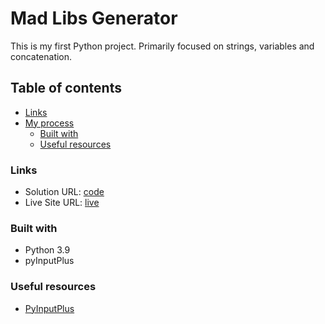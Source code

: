 # Mad Libs Generator

This is my first Python project. Primarily focused on strings, variables and concatenation.

## Table of contents

- [Links](#links)
- [My process](#my-process)
  - [Built with](#built-with)
  - [Useful resources](#useful-resources)

### Links

- Solution URL: [code](https://github.com/waldekglaz/Base-Apparel-Coming-Soon)
- Live Site URL: [live](https://waldekglaz.github.io/Base-Apparel-Coming-Soon/)

### Built with

- Python 3.9
- pyInputPlus

### Useful resources

- [PyInputPlus](https://pyinputplus.readthedocs.io/en/latest/)

